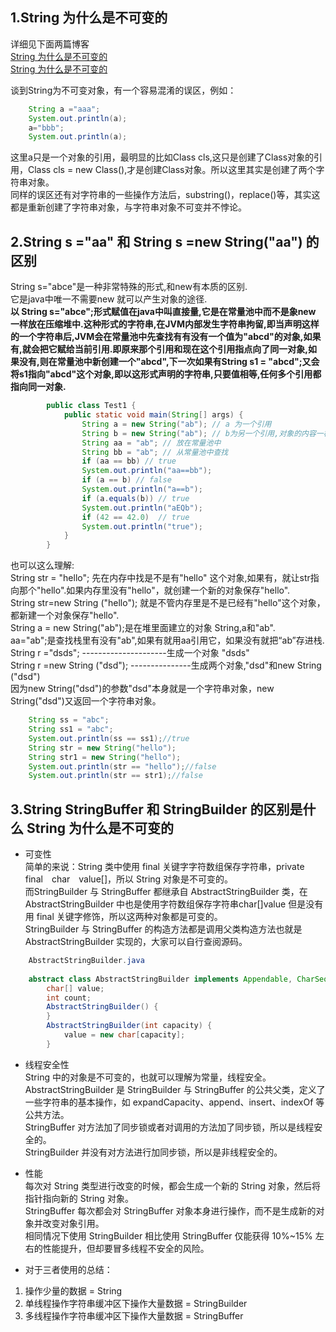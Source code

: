 ## 1.String 为什么是不可变的


详细见下面两篇博客</br>
[String 为什么是不可变的](https://www.cnblogs.com/leskang/p/6110631.html)</br>
[String 为什么是不可变的](https://blog.csdn.net/weixin_42447959/article/details/82598778)</br>


谈到String为不可变对象，有一个容易混淆的误区，例如：
``` java
    String a ="aaa";
    System.out.println(a);
    a="bbb";
    System.out.println(a);
```
这里a只是一个对象的引用，最明显的比如Class cls,这只是创建了Class对象的引用，Class cls = new Class(),才是创建Class对象。所以这里其实是创建了两个字符串对象。</br>
同样的误区还有对字符串的一些操作方法后，substring()，replace()等，其实这都是重新创建了字符串对象，与字符串对象不可变并不悖论。



## 2.String s ="aa" 和 String s =new String("aa") 的区别
String s="abce"是一种非常特殊的形式,和new有本质的区别.</br>
它是java中唯一不需要new 就可以产生对象的途径.</br>
**以 String s="abce";形式赋值在java中叫直接量,它是在常量池中而不是象new 一样放在压缩堆中.这种形式的字符串,在JVM内部发生字符串拘留,即当声明这样的一个字符串后,JVM会在常量池中先查找有有没有一个值为"abcd"的对象,如果有,就会把它赋给当前引用.即原来那个引用和现在这个引用指点向了同一对象,如果没有,则在常量池中新创建一个"abcd",下一次如果有String s1 = "abcd";又会将s1指向"abcd"这个对象,即以这形式声明的字符串,只要值相等,任何多个引用都指向同一对象.**

```java
        public class Test1 {
            public static void main(String[] args) {
                String a = new String("ab"); // a 为一个引用
                String b = new String("ab"); // b为另一个引用,对象的内容一样
                String aa = "ab"; // 放在常量池中
                String bb = "ab"; // 从常量池中查找
                if (aa == bb) // true
                System.out.println("aa==bb");
                if (a == b) // false
                System.out.println("a==b");
                if (a.equals(b)) // true
                System.out.println("aEQb");
                if (42 == 42.0)  // true
                System.out.println("true");
            }
        }
```
也可以这么理解:</br>
String str = "hello"; 先在内存中找是不是有"hello" 这个对象,如果有，就让str指向那个"hello".如果内存里没有"hello"，就创建一个新的对象保存"hello".</br>
String str=new String ("hello"); 就是不管内存里是不是已经有"hello"这个对象，都新建一个对象保存"hello".</br>
String a = new String("ab");是在堆里面建立的对象 String,a和"ab".</br> aa="ab";是查找栈里有没有"ab",如果有就用aa引用它，如果没有就把“ab”存进栈.</br>
String r ="dsds"; ---------------------生成一个对象 "dsds"</br>
String r =new String ("dsd"); ---------------生成两个对象,"dsd"和new String ("dsd")</br>
因为new String("dsd")的参数"dsd"本身就是一个字符串对象，new String("dsd")又返回一个字符串对象。

```java
    String ss = "abc";
    String ss1 = "abc";
    System.out.println(ss == ss1);//true
    String str = new String("hello");
    String str1 = new String("hello");
    System.out.println(str == "hello");//false
    System.out.println(str == str1);//false
```



## 3.String StringBuffer 和 StringBuilder 的区别是什么 String 为什么是不可变的
* 可变性</br>
简单的来说：String 类中使用 final 关键字字符数组保存字符串，private　final　char　value[]，所以 String 对象是不可变的。
</br>而StringBuilder 与 StringBuffer 都继承自 AbstractStringBuilder 类，在 AbstractStringBuilder 中也是使用字符数组保存字符串char[]value 但是没有用 final 关键字修饰，所以这两种对象都是可变的。</br>
StringBuilder 与 StringBuffer 的构造方法都是调用父类构造方法也就是 AbstractStringBuilder 实现的，大家可以自行查阅源码。
```java
    AbstractStringBuilder.java
    
    abstract class AbstractStringBuilder implements Appendable, CharSequence {
        char[] value;
        int count;
        AbstractStringBuilder() {
        }
        AbstractStringBuilder(int capacity) {
            value = new char[capacity];
        }
```
* 线程安全性</br>
String 中的对象是不可变的，也就可以理解为常量，线程安全。</br>
AbstractStringBuilder 是 StringBuilder 与 StringBuffer 的公共父类，定义了一些字符串的基本操作，如 expandCapacity、append、insert、indexOf 等公共方法。</br>
StringBuffer 对方法加了同步锁或者对调用的方法加了同步锁，所以是线程安全的。</br>
StringBuilder 并没有对方法进行加同步锁，所以是非线程安全的。 　　
* 性能</br>
每次对 String 类型进行改变的时候，都会生成一个新的 String 对象，然后将指针指向新的 String 对象。</br>
StringBuffer 每次都会对 StringBuffer 对象本身进行操作，而不是生成新的对象并改变对象引用。</br>
相同情况下使用 StringBuilder 相比使用 StringBuffer 仅能获得 10%~15% 左右的性能提升，但却要冒多线程不安全的风险。

* 对于三者使用的总结：</br>
1. 操作少量的数据 = String
2. 单线程操作字符串缓冲区下操作大量数据 = StringBuilder
3. 多线程操作字符串缓冲区下操作大量数据 = StringBuffer
